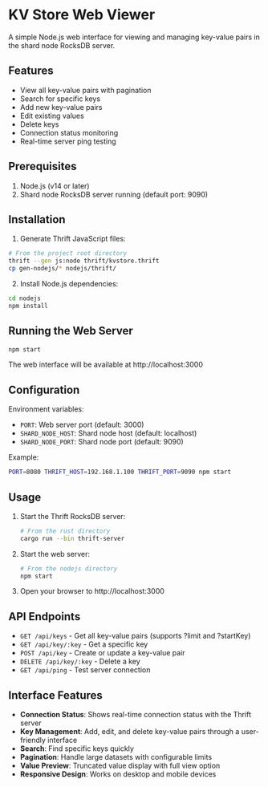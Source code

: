 # KV Store Web Viewer

A simple Node.js web interface for viewing and managing key-value pairs in the shard node RocksDB server.

## Features

- View all key-value pairs with pagination
- Search for specific keys
- Add new key-value pairs
- Edit existing values
- Delete keys
- Connection status monitoring
- Real-time server ping testing

## Prerequisites

1. Node.js (v14 or later)
2. Shard node RocksDB server running (default port: 9090)

## Installation

1. Generate Thrift JavaScript files:
```bash
# From the project root directory
thrift --gen js:node thrift/kvstore.thrift
cp gen-nodejs/* nodejs/thrift/
```

2. Install Node.js dependencies:
```bash
cd nodejs
npm install
```

## Running the Web Server

```bash
npm start
```

The web interface will be available at http://localhost:3000

## Configuration

Environment variables:
- `PORT`: Web server port (default: 3000)
- `SHARD_NODE_HOST`: Shard node host (default: localhost)
- `SHARD_NODE_PORT`: Shard node port (default: 9090)

Example:
```bash
PORT=8080 THRIFT_HOST=192.168.1.100 THRIFT_PORT=9090 npm start
```

## Usage

1. Start the Thrift RocksDB server:
   ```bash
   # From the rust directory
   cargo run --bin thrift-server
   ```

2. Start the web server:
   ```bash
   # From the nodejs directory
   npm start
   ```

3. Open your browser to http://localhost:3000

## API Endpoints

- `GET /api/keys` - Get all key-value pairs (supports ?limit and ?startKey)
- `GET /api/key/:key` - Get a specific key
- `POST /api/key` - Create or update a key-value pair
- `DELETE /api/key/:key` - Delete a key
- `GET /api/ping` - Test server connection

## Interface Features

- **Connection Status**: Shows real-time connection status with the Thrift server
- **Key Management**: Add, edit, and delete key-value pairs through a user-friendly interface
- **Search**: Find specific keys quickly
- **Pagination**: Handle large datasets with configurable limits
- **Value Preview**: Truncated value display with full view option
- **Responsive Design**: Works on desktop and mobile devices